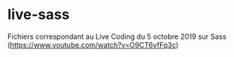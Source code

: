# live-sass
Fichiers correspondant au Live Coding du 5 octobre 2019 sur Sass (https://www.youtube.com/watch?v=O9CT6vfFq3c)
